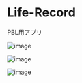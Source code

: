 # Life-Record
PBL用アプリ


![image](https://github.com/tasuku677/Life-Record/assets/78686862/004b14c7-4c0b-48b6-a5ec-341b136264c1)



![image](https://github.com/tasuku677/Life-Record/assets/78686862/7da6c1a7-2569-4aee-9dc0-e4297daecae8)


![image](https://github.com/tasuku677/Life-Record/assets/78686862/7149d131-b6f3-4091-878d-328d9cda1949)

